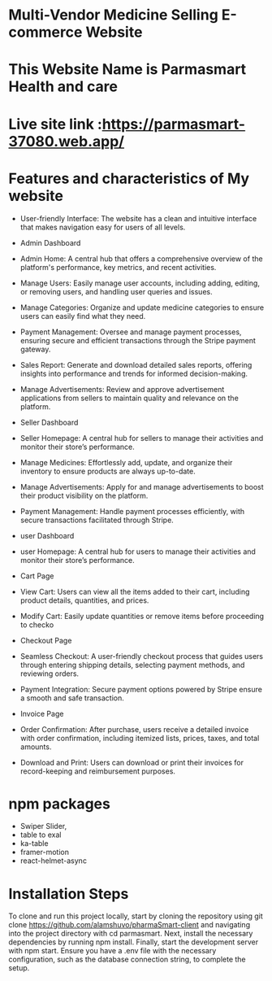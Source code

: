 # Multi-Vendor Medicine Selling E-commerce Website
# This Website Name is Parmasmart Health and care 
# Live site link :https://parmasmart-37080.web.app/


# Features and characteristics of My website

- User-friendly Interface: The website has a clean and intuitive interface that makes navigation easy for users of all levels.
- Admin Dashboard
- Admin Home: A central hub that offers a comprehensive overview of the platform's performance, key metrics, and recent activities.
- Manage Users: Easily manage user accounts, including adding, editing, or removing users, and handling user queries and issues.
- Manage Categories: Organize and update medicine categories to ensure users can easily find what they need.
- Payment Management: Oversee and manage payment processes, ensuring secure and efficient transactions through the Stripe payment gateway.
- Sales Report: Generate and download detailed sales reports, offering insights into performance and trends for informed decision-making.
- Manage Advertisements: Review and approve advertisement applications from sellers to maintain quality and relevance on the platform.


- Seller Dashboard
- Seller Homepage: A central hub for sellers to manage their activities and monitor their store’s performance.
- Manage Medicines: Effortlessly add, update, and organize their inventory to ensure products are always up-to-date.
- Manage Advertisements: Apply for and manage advertisements to boost their product visibility on the platform.
- Payment Management: Handle payment processes efficiently, with secure transactions facilitated through Stripe.

- user  Dashboard
- user Homepage: A central hub for users to manage their activities and monitor their store’s performance.
- Cart Page
-  View Cart: Users can view all the items added to their cart, including product details, quantities, and prices.
- Modify Cart: Easily update quantities or remove items before proceeding to checko

 - Checkout Page
- Seamless Checkout: A user-friendly checkout process that guides users through entering shipping details, selecting payment methods, and reviewing orders.
- Payment Integration: Secure payment options powered by Stripe ensure a smooth and safe transaction.

- Invoice Page
- Order Confirmation: After purchase, users receive a detailed invoice with order  confirmation, including itemized lists, prices, taxes, and total amounts.
- Download and Print: Users can download or print their invoices for record-keeping and reimbursement purposes.

# npm packages 
- Swiper Slider,
- table to exal
- ka-table
- framer-motion
- react-helmet-async
# Installation Steps 
To clone and run this project locally, start by cloning the repository using git clone https://github.com/alamshuvo/pharmaSmart-client and navigating into the project directory with cd parmasmart. Next, install the necessary dependencies by running npm install. Finally, start the development server with npm start. Ensure you have a .env file with the necessary configuration, such as the database connection string, to complete the setup.


